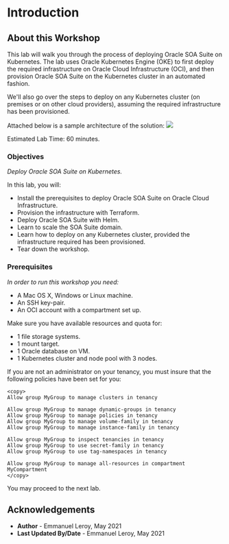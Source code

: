 # Introduction

## About this Workshop

This lab will walk you through the process of deploying Oracle SOA Suite on Kubernetes. The lab uses Oracle Kubernetes Engine (OKE) to first deploy the required infrastructure on Oracle Cloud Infrastructure (OCI), and then provision Oracle SOA Suite on the Kubernetes cluster in an automated fashion.

We'll also go over the steps to deploy on any Kubernetes cluster (on premises or on other cloud providers), assuming the required infrastructure has been provisioned.

Attached below is a sample architecture of the solution:
![](https://docs.oracle.com/en/solutions/soa-kubernetes-deploy-arch/img/soa-oke.png)

Estimated Lab Time: 60 minutes.

### Objectives

*Deploy Oracle SOA Suite on Kubernetes.*

In this lab, you will:
- Install the prerequisites to deploy Oracle SOA Suite on Oracle Cloud Infrastructure.
- Provision the infrastructure with Terraform.
- Deploy Oracle SOA Suite with Helm.
- Learn to scale the SOA Suite domain.
- Learn how to deploy on any Kubernetes cluster, provided the infrastructure required has been provisioned.
- Tear down the workshop.

### Prerequisites

*In order to run this workshop you need:*

* A Mac OS X, Windows or Linux machine.
* An SSH key-pair.
* An OCI account with a compartment set up.

Make sure you have available resources and quota for:

- 1 file storage systems.
- 1 mount target.
- 1 Oracle database on VM.
- 1 Kubernetes cluster and node pool with 3 nodes.

If you are not an administrator on your tenancy, you must insure that the following policies have been set for you:

```
<copy>
Allow group MyGroup to manage clusters in tenancy

Allow group MyGroup to manage dynamic-groups in tenancy
Allow group MyGroup to manage policies in tenancy
Allow group MyGroup to manage volume-family in tenancy
Allow group MyGroup to manage instance-family in tenancy

Allow group MyGroup to inspect tenancies in tenancy
Allow group MyGroup to use secret-family in tenancy
Allow group MyGroup to use tag-namespaces in tenancy

Allow group MyGroup to manage all-resources in compartment MyCompartment
</copy>
```

You may proceed to the next lab.

## Acknowledgements

 - **Author** - Emmanuel Leroy, May 2021
 - **Last Updated By/Date** - Emmanuel Leroy, May 2021
